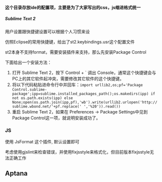 #### 这个目录存放ide的配置项，主要是为了大家写出的css，js缩进格式统一
      

##### Sublime Text 2

用户设置跟快捷键设置可以根据个人习惯来设

仿照Eclipse的常用快捷键，给出了st2.keybindings.usr这个配置文件
      
      

st2本身不支持format，需要安装插件来支持，那么先安装Package Control

下面给出一个安装方法：

1. 打开 Sublime Text 2，按下 Control + \` 调出 Console，通常这个快捷键会与PC上的其它软件起冲突，需要修改其它软件的这个快捷键。
2. 将以下代码粘贴进命令行中并回车：`import urllib2,os;pf='Package Control.sublime-package';ipp=sublime.installed_packages_path();os.makedirs(ipp) if not os.path.exists(ipp) else None;open(os.path.join(ipp,pf),'wb').write(urllib2.urlopen('http://sublime.wbond.net/'+pf.replace(' ','%20')).read())`
3. 重启 Sublime Text 2，如果在 Preferences -> Package Settings中见到Package Control这一项，就说明安装成功了。

### JS
使用 JsFormat 这个插件, 默认设置即可

考虑使用gjslint来检查错误，并使用fixjsstyle来格式化，但目前版本fixjsstyle无法正确工作


## Aptana
